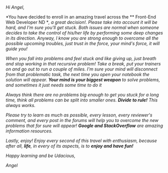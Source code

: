 *Hi Angel,*

*You have decided to enroll in an amazing travel across the ** Front-End Web Developer ND **, a great decision!. Please take into account it will be hard, and I'm sure you'll get stuck. Both issues are normal when someone decides to take the control of his/her life by performing some deep changes in its direction. Anyway, I know you are strong enough to overcome all the possible upcoming troubles, just trust in the force, your mind's force, it will guide you!*

*When you fall into problems and feel stuck and like giving up, just breath and stop working in that recursive problem! Take a break, put your trainers on and go out to run a couple of miles. I'm sure your mind will disconnect from that problematic task, the next time you open your notebook the solution will appear. **Your mind is your biggest weapon** to solve problems, and sometimes it just needs some time to do it*

*Always think there are no problems big enough to get you stuck for a long time, think all problems can be split into smaller ones. **Divide to rule!** This always works.*

*Please try to learn as much as possible, every lesson, every reviewer's comment, and every post in the forums will help you to overcome the new problems that for sure will appear! **Google and StackOverflow** are amazing information resources.*

*Lastly, enjoy! Enjoy every second of this travel with enthusiasm, because after all, **life**, in every of its aspects, is to **enjoy and have fun!***

*Happy learning and be Udacious,*

*Angel*
